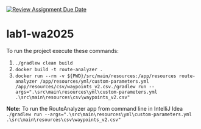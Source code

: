 [![Review Assignment Due Date](https://classroom.github.com/assets/deadline-readme-button-22041afd0340ce965d47ae6ef1cefeee28c7c493a6346c4f15d667ab976d596c.svg)](https://classroom.github.com/a/vlo9idtn)
# lab1-wa2025


To run the project execute these commands:

1) `./gradlew clean build`
2) `docker build -t route-analyzer .`
3) `docker run --rm -v ${PWD}/src/main/resources:/app/resources route-analyzer /app/resources/yml/custom-parameters.yml /app/resources/csv/waypoints_v2.csv./gradlew run --args=".\src\main\resources\yml\custom-parameters.yml .\src\main\resources\csv\waypoints_v2.csv"`


**Note:** To run the RouteAnalyzer app from command line in IntelliJ Idea
`./gradlew run --args=".\src\main\resources\yml\custom-parameters.yml .\src\main\resources\csv\waypoints_v2.csv"`
